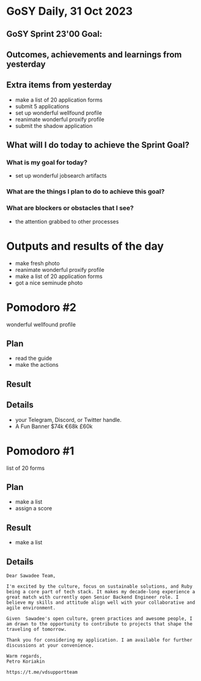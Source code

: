 # GoSY Daily, 31 Oct 2023

## GoSY Sprint 23'00 Goal: 


## Outcomes, achievements and learnings from yesterday


## Extra items from yesterday
- make a list of 20 application forms
- submit 5 applications
- set up wonderful wellfound profile
- reanimate wonderful proxify profile
- submit the shadow application


## What will I do today to achieve the Sprint Goal?

### What is my goal for today?
- set up wonderful jobsearch artifacts


### What are the things I plan to do to achieve this goal?


### What are blockers or obstacles that I see?
- the attention grabbed to other processes



# Outputs and results of the day
- make fresh photo 
- reanimate wonderful proxify profile
- make a list of 20 application forms
- got a nice seminude photo

Pomodoro #2
=======
wonderful wellfound profile

Plan
-------
- read the guide
- make the actions


Result
-------


Details
-------
- your Telegram, Discord, or Twitter handle.
- A Fun Banner
$74k
€68k
£60k

Pomodoro #1
=======
list of 20 forms

Plan
-------
- make a list
- assign a score

Result
-------
- make a list

Details
-------


```
Dear Sawadee Team,

I'm excited by the culture, focus on sustainable solutions, and Ruby being a core part of tech stack. It makes my decade-long experience a great match with currently open Senior Backend Engineer role. I believe my skills and attitude align well with your collaborative and agile environment.

Given  Sawadee's open culture, green practices and awesome people, I am drawn to the opportunity to contribute to projects that shape the traveling of tomorrow.

Thank you for considering my application. I am available for further discussions at your convenience.

Warm regards,
Petro Koriakin

https://t.me/vdsupportteam
```